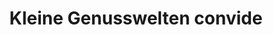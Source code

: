 ---
title: "Kleine Genusswelten convide"
url: /traunstein/kleine-genusswelten-convide/
shop: Feinkost
---